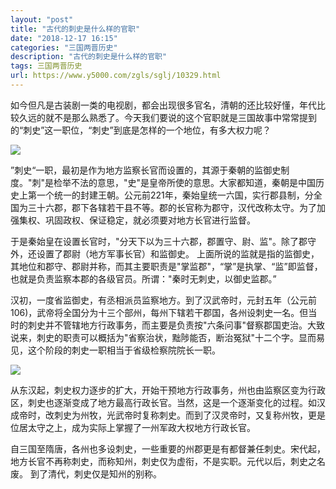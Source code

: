 ```yaml
---
layout: "post"
title: "古代的刺史是什么样的官职"
date: "2018-12-17 16:15"
categories: "三国两晋历史"
description: "古代的刺史是什么样的官职"
tags: 三国两晋历史
url: https://www.y5000.com/zgls/sglj/10329.html
---
```






如今但凡是古装剧一类的电视剧，都会出现很多官名，清朝的还比较好懂，年代比较久远的就不是那么熟悉了。今天我们要说的这个官职就是三国故事中常常提到的“刺史”这一职位，“刺史”到底是怎样的一个地位，有多大权力呢？

![](https://img.y5000.com/uploads/allimg/170112/8-1F112140H3239.jpg)

”刺史“一职，最初是作为地方监察长官而设置的，其源于秦朝的监御史制度。"刺"是检举不法的意思，"史"是皇帝所使的意思。大家都知道，秦朝是中国历史上第一个统一的封建王朝。公元前221年，秦始皇统一六国，实行郡县制，分全国为三十六郡，郡下各辖若干县不等。郡的长官称为郡守，汉代改称太守。为了加强集权、巩固政权、保证稳定，就必须要对地方长官进行监督。

于是秦始皇在设置长官时，"分天下以为三十六郡，郡置守、尉、监"。除了郡守外，还设置了郡尉（地方军事长官）和监御史。
上面所说的监就是指的监御史，其地位和郡守、郡尉并称，而其主要职责是"掌监郡"，“掌”是执掌、“监”即监督，也就是负责监察本郡的各级官员。所谓："秦时无刺史，以御史监郡。”

汉初，一度省监御史，有丞相派员监察地方。到了汉武帝时，元封五年（公元前106)，武帝将全国分为十三个部州，每州下辖若干郡国，各州设刺史一名。但当时的刺史并不管辖地方行政事务，而主要是负责按"六条问事"督察郡国吏治。大致说来，刺史的职责可以概括为"省察治状，黜陟能否，断治冤狱"十二个字。显而易见，这个阶段的刺史一职相当于省级检察院院长一职。

![](https://img.y5000.com/uploads/allimg/170112/140S5K02-0.jpg)

从东汉起，刺史权力逐步的扩大，开始干预地方行政事务，州也由监察区变为行政区，刺史也逐渐变成了地方最高行政长官。当然，这是一个逐渐变化的过程。如汉成帝时，改刺史为州牧，光武帝时复称刺史。而到了汉灵帝时，又复称州牧，更是位居太守之上，成为实际上掌握了一州军政大权地方行政长官。

自三国至隋唐，各州也多设刺史，一些重要的州郡更是有都督兼任刺史。宋代起， 地方长官不再称刺史，而称知州，刺史仅为虚衔，不是实职。元代以后，刺史之名废。
到了清代，刺史仅是知州的别称。
